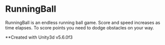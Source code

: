 # RunningBall
RunningBall is an endless running ball game.
Score and speed increases as time elapses.
To score points you need to dodge obstacles on your way.


**Created with Unity3d v5.6.0f3
